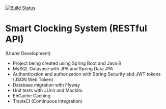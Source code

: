 [![Build Status](https://travis-ci.org/BertoRovina/smart-clocking-system-api.svg?branch=master)](https://travis-ci.org/BertoRovina/smart-clocking-system-api)

# Smart Clocking System (RESTful API)
(Under Development)


- Project being created using Spring Boot and Java 8
- MySQL Datavase with JPA and Spring Data JPA
- Authentication and authorization with Spring Security abd JWT tokens (JSON Web Token)
- Database migration with Flyway
- Unit tests with JUnit and Mockito
- EhCache Caching
- TravisCI (Continuous Integration)
